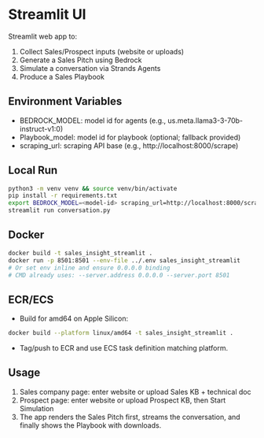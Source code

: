 # Streamlit UI

Streamlit web app to:
1) Collect Sales/Prospect inputs (website or uploads)
2) Generate a Sales Pitch using Bedrock
3) Simulate a conversation via Strands Agents
4) Produce a Sales Playbook

## Environment Variables
- BEDROCK_MODEL: model id for agents (e.g., us.meta.llama3-3-70b-instruct-v1:0)
- Playbook_model: model id for playbook (optional; fallback provided)
- scraping_url: scraping API base (e.g., http://localhost:8000/scrape)

## Local Run
```bash
python3 -m venv venv && source venv/bin/activate
pip install -r requirements.txt
export BEDROCK_MODEL=<model-id> scraping_url=http://localhost:8000/scrape
streamlit run conversation.py
```

## Docker
```bash
docker build -t sales_insight_streamlit .
docker run -p 8501:8501 --env-file ../.env sales_insight_streamlit
# Or set env inline and ensure 0.0.0.0 binding
# CMD already uses: --server.address 0.0.0.0 --server.port 8501
```

## ECR/ECS
- Build for amd64 on Apple Silicon:
```bash
docker build --platform linux/amd64 -t sales_insight_streamlit .
```
- Tag/push to ECR and use ECS task definition matching platform.

## Usage
1) Sales company page: enter website or upload Sales KB + technical doc
2) Prospect page: enter website or upload Prospect KB, then Start Simulation
3) The app renders the Sales Pitch first, streams the conversation, and finally shows the Playbook with downloads.
